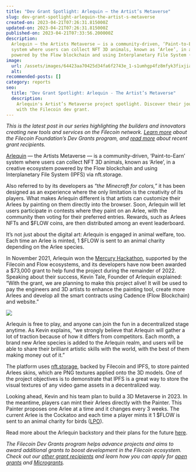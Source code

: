 ```yaml
---
title: "Dev Grant Spotlight: Arlequin — the Artist’s Metaverse"
slug: dev-grant-spotlight-arlequin-the-artist-s-metaverse
created-on: 2023-04-21T07:26:31.815000Z
updated-on: 2023-04-21T07:26:31.815000Z
published-on: 2023-04-21T07:33:56.200000Z
description:
  Arlequin — the Artists Metaverse — is a community-driven, ‘Paint-to-Earn’
  system where users can collect NFT 3D animals, known as ‘Arlee’, in a creative ecosystem
  powered by the Flow blockchain and using Interplanetary File System (IPFS) via nft.storage.
image:
  url: /assets/images/64423aa70425d34fa6f2743e_1-s1umhgp4fz8mfyk3fixjia.png
  alt:
recommended-posts: []
category: reports
seo:
  title: "Dev Grant Spotlight: Arlequin - The Artist’s Metaverse"
  description:
    Arlequin's Artist’s Metaverse project spotlight. Discover their journey
    with the Filecoin dev grant.
---
```


_This is the latest post in our series highlighting the builders and innovators creating new tools and services on the Filecoin network._ _[Learn more](https://grants.filecoin.io/)_ _about the Filecoin Foundation’s Dev Grants program, and_ _[read more](https://github.com/filecoin-project/devgrants/blob/master/open-grants/accepted-open-grant-applications.md#surfing_woman---wave-12)_ _about recent grant recipients._

[Arlequin](https://www.arlequin.gg/) — the Artists Metaverse — is a community-driven, ‘Paint-to-Earn’ system where users can collect NFT 3D animals, known as ‘Arlee’, in a creative ecosystem powered by the Flow blockchain and using Interplanetary File System (IPFS) via nft.storage.

Also referred to by its developers as “_the Minecraft for colors,”_ it has been designed as an experience where the only limitation is the creativity of its players. What makes Arlequin different is that artists can customize their Arlees by painting on them directly into the browser. Soon, Arlequin will let users participate in contests where they paint on an Arlee, with the community then voting for their preferred entries. Rewards, such as Arlees NFTs and $FLOW coins, are then distributed among an event leaderboard.

It’s not just about the digital art: Arlequin is engaged in animal welfare, too. Each time an Arlee is minted, 1 $FLOW is sent to an animal charity depending on the Arlee species.

In November 2021, Arlequin won the [Mercury Hackathon](https://mercuryhackathon2021.com/#:~:text=At%20the%20Mercury%20Hackathon%202021,to%20innovate%20and%20redefine%20boundaries.), supported by the Filecoin and Flow ecosystems, and its developers have now been awarded a $73,000 grant to help fund the project during the remainder of 2022. Speaking about their success, Kevin Tale, Founder of Arlequin explained: “With the grant, we are planning to make this project alive! It will be used to pay the engineers and 3D artists to enhance the painting tool, create more Arlees and develop all the smart contracts using Cadence (Flow Blockchain) and website.”

![](/assets/images/643e68ab0688955a1029c7b7_1-cz75xlg5leu6pxrsdzdqqq.png)

Arlequin is free to play, and anyone can join the fun in a decentralized stage anytime. As Kevin explains, “we strongly believe that Arlequin will gather a lot of traction because of how it differs from competitors. Each month, a brand new Arlee species is added to the Arlequin realm, and users will be able to share their brilliant artistic skills with the world, with the best of them making money out of it.”

The platform uses [nft.storage](https://nft.storage/), backed by Filecoin and IPFS, to store painted Arlees skins, which are PNG textures applied onto the 3D models. One of the project objectives is to demonstrate that IPFS is a great way to store the visual textures of any video game assets in a decentralized way.

Looking ahead, Kevin and his team plan to build a 3D Metaverse in 2023. In the meantime, players can mint their Arlees directly with the Painter. This Painter proposes one Arlee at a time and it changes every 3 weeks. The current Arlee is the Cockatoo and each time a player mints it 1 $FLOW is sent to an animal charity for birds ([LPO](https://www.lpo.fr/)).

Read more about the Arlequin backstory and their plans for the future [here](https://medium.com/@arlequinnft/arlequin-the-minecraft-for-colors-30b5bd3bf58f).

_The Filecoin Dev Grants program helps advance projects and aims to award additional grants to boost development in the Filecoin ecosystem. Check out our_ _[other grant recipients](https://filecoinfoundation.medium.com/filecoin-foundation-wave-9-dev-grant-proposals-due-friday-july-30-b240d98cee7b)_ _and learn how you can apply for_ _[open grants](https://github.com/filecoin-project/devgrants/blob/master/open-grants/README.md')_ _and_ _[Microgrants](https://github.com/filecoin-project/devgrants/blob/master/microgrants/microgrants.md)._
